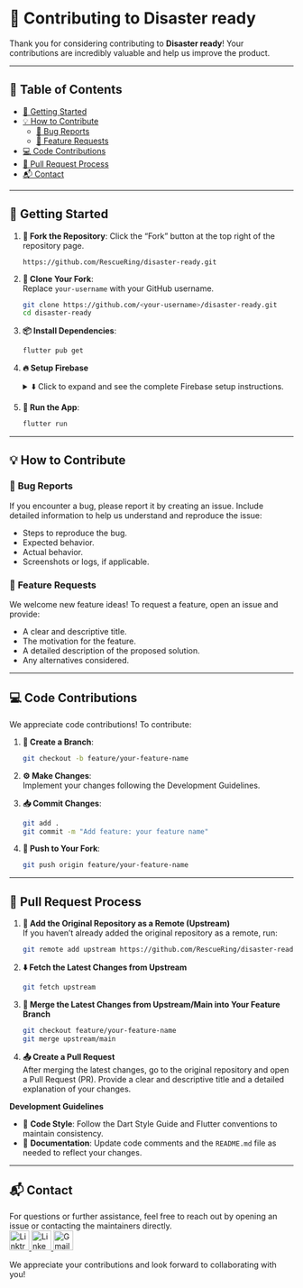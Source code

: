 
# 🚀 **Contributing to Disaster ready**  

Thank you for considering contributing to **Disaster ready**! Your contributions are incredibly valuable and help us improve the product. 

---

## 📑 **Table of Contents**  

- [🏁 Getting Started](#-getting-started)  
- [💡 How to Contribute](#-how-to-contribute)  
  - [🐛 Bug Reports](#-bug-reports)  
  - [🌟 Feature Requests](#-feature-requests)  
- [💻 Code Contributions](#-code-contributions)  
- [🔄 Pull Request Process](#-pull-request-process)  
- [📬 Contact](#-contact)  

---

## 🏁 **Getting Started**  

1. **🍴 Fork the Repository**: Click the “Fork” button at the top right of the repository page.  
   ```
   https://github.com/RescueRing/disaster-ready.git
   ```

2. **📂 Clone Your Fork**:  
   Replace `your-username` with your GitHub username.  
   ```bash
   git clone https://github.com/<your-username>/disaster-ready.git
   cd disaster-ready
   ```

3. **📦 Install Dependencies**:  
   ```bash
   flutter pub get
   ```

4. **🔥 Setup Firebase**  
   <details>
   <summary>⬇️ Click to expand and see the complete Firebase setup instructions.</summary>
   <br/>

   **To integrate Firebase with your Flutter project, follow these steps:**

   1. **Create a Firebase Project and Add Your App**  
      - Visit the [Firebase Console](https://console.firebase.google.com/) and create a new Firebase project.  
      - Once your project is created, go to the **Project Settings** and click on **Add App**.  
      - Download the `google-services.json` (for Android) or `GoogleService-Info.plist` (for iOS) and add it to the appropriate directory in your Flutter project.  

   2. **Integrate Firebase Firestore**  
      - Enable Firebase Firestore by navigating to the **Build** tab in the Firebase Console and activating Firestore.  
      - Refer to the Firebase documentation for Firestore setup:  
        [Firestore Setup Guide](https://firebase.google.com/docs/firestore/quickstart)  
        [Firestore Flutter Documentation](https://firebase.flutter.dev/docs/firestore/overview)  

   3. **🔒 Integrate Firebase Authentication**  
      - Enable Firebase Authentication by navigating to the **Build** tab in the Firebase Console, then select **Authentication**.  
      - Choose **Email/Password** as your sign-in method.  
      - Refer to these links for more information:  
        [Authentication Setup Guide](https://firebase.google.com/docs/auth/flutter/start)  
        [Authentication Flutter Documentation](https://firebase.flutter.dev/docs/auth/overview)  

   4. **📖 Firebase Documentation**  
      - For detailed guides on Firebase setup, Firestore, and Authentication:  
        - [Firebase Setup for Flutter](https://firebase.flutter.dev/docs/overview)  
        - [Firestore Documentation](https://firebase.google.com/docs/firestore)  
        - [Firebase Authentication Documentation](https://firebase.google.com/docs/auth)  

   </details>


5. **🚀 Run the App**:  
   ```bash
   flutter run
   ```

---

## 💡 **How to Contribute**  

### 🐛 **Bug Reports**  
If you encounter a bug, please report it by creating an issue. Include detailed information to help us understand and reproduce the issue:  
- Steps to reproduce the bug.  
- Expected behavior.  
- Actual behavior.  
- Screenshots or logs, if applicable.  

### 🌟 **Feature Requests**  
We welcome new feature ideas! To request a feature, open an issue and provide:  
- A clear and descriptive title.  
- The motivation for the feature.  
- A detailed description of the proposed solution.  
- Any alternatives considered.  

---

## 💻 **Code Contributions**  

We appreciate code contributions! To contribute:  

1. **🌿 Create a Branch**:  
   ```bash
   git checkout -b feature/your-feature-name
   ```  

2. **⚙️ Make Changes**:  
   Implement your changes following the Development Guidelines.  

3. **📥 Commit Changes**:  
   ```bash
   git add .
   git commit -m "Add feature: your feature name"
   ```  

4. **🚀 Push to Your Fork**:  
   ```bash
   git push origin feature/your-feature-name
   ```

---

## 🔄 **Pull Request Process**  

1. **🔗 Add the Original Repository as a Remote (Upstream)**  
   If you haven’t already added the original repository as a remote, run:  
   ```bash
   git remote add upstream https://github.com/RescueRing/disaster-ready.git
   ```

2. **⬇️ Fetch the Latest Changes from Upstream**  
   ```bash
   git fetch upstream
   ```

3. **🔀 Merge the Latest Changes from Upstream/Main into Your Feature Branch**  
   ```bash
   git checkout feature/your-feature-name
   git merge upstream/main
   ```

4. **📤 Create a Pull Request**  
   After merging the latest changes, go to the original repository and open a Pull Request (PR). Provide a clear and descriptive title and a detailed explanation of your changes.  

**Development Guidelines**  
- 🧹 **Code Style**: Follow the Dart Style Guide and Flutter conventions to maintain consistency.  
- 📝 **Documentation**: Update code comments and the `README.md` file as needed to reflect your changes.  

---

## 📬 Contact

For questions or further assistance, feel free to reach out by opening an issue or contacting the maintainers directly.
<br/>
<a href="https://linktr.ee/chetanr25">
  <img src="https://github.com/user-attachments/assets/59432b27-bddb-4d8a-a2a2-903bc78168c2" height="35" alt="Linktree" />
</a>
<a href="https://www.linkedin.com/in/chetanr25">
  <img src="https://img.shields.io/static/v1?message=LinkedIn&logo=linkedin&label=&color=0077B5&logoColor=white&labelColor=&style=for-the-badge" height="35" alt="LinkedIn" />
</a>
<a href="mailto:chetan250204@gmail.com">
  <img src="https://img.shields.io/static/v1?message=Gmail&logo=gmail&label=&color=D14836&logoColor=white&labelColor=&style=for-the-badge" height="35" alt="Gmail" />
</a>

We appreciate your contributions and look forward to collaborating with you!
